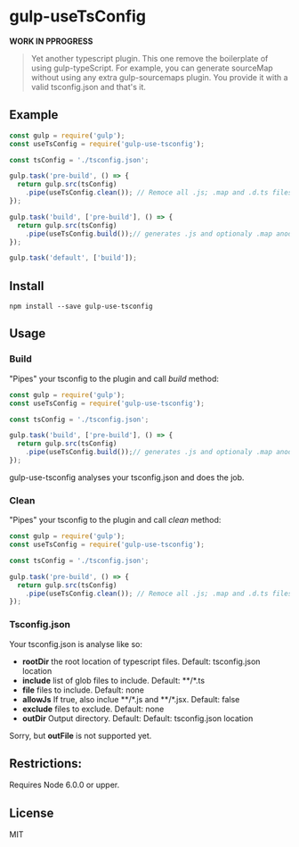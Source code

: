 # gulp-useTsConfig

**WORK IN PPROGRESS**

> Yet another typescript plugin. This one remove the boilerplate of using gulp-typeScript. For example,
you can generate sourceMap without using any extra gulp-sourcemaps plugin. You provide it with a
valid tsconfig.json and that's it.


## Example
```javascript
const gulp = require('gulp');
const useTsConfig = require('gulp-use-tsconfig');

const tsConfig = './tsconfig.json';

gulp.task('pre-build', () => {
  return gulp.src(tsConfig)
    .pipe(useTsConfig.clean()); // Remoce all .js; .map and .d.ts files
});

gulp.task('build', ['pre-build'], () => {
  return gulp.src(tsConfig)
    .pipe(useTsConfig.build());// generates .js and optionaly .map anod/or .d.ts files
});

gulp.task('default', ['build']);
```

## Install
```
npm install --save gulp-use-tsconfig
```

## Usage

### Build
"Pipes" your tsconfig to the plugin and call _build_ method:
```javascript
const gulp = require('gulp');
const useTsConfig = require('gulp-use-tsconfig');

const tsConfig = './tsconfig.json';

gulp.task('build', ['pre-build'], () => {
  return gulp.src(tsConfig)
    .pipe(useTsConfig.build());// generates .js and optionaly .map anod/or .d.ts files
});
```
gulp-use-tsconfig analyses your tsconfig.json and does the job.

### Clean
"Pipes" your tsconfig to the plugin and call _clean_ method:
```javascript
const gulp = require('gulp');
const useTsConfig = require('gulp-use-tsconfig');

const tsConfig = './tsconfig.json';

gulp.task('pre-build', () => {
  return gulp.src(tsConfig)
    .pipe(useTsConfig.clean()); // Remoce all .js; .map and .d.ts files
});
```

### Tsconfig.json
Your tsconfig.json is analyse like so:
* **rootDir** the root location of typescript files. Default: tsconfig.json location
* **include** list of glob files to include. Default: \*\*/\*.ts
* **file** files to include. Default: none
* **allowJs** If true, also inclue \*\*/\*.js and \*\*/\*.jsx. Default: false
* **exclude** files to exclude. Default: none
* **outDir** Output directory. Default: Default: tsconfig.json location

Sorry, but **outFile** is not supported yet.

## Restrictions:
Requires Node 6.0.0 or upper.

## License
MIT
